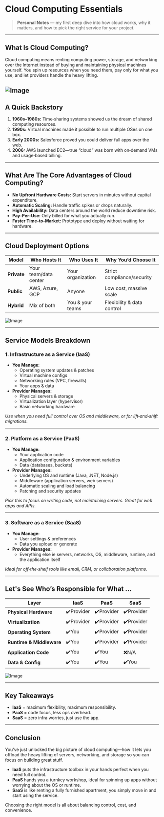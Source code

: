 # Cloud Computing Essentials

> **Personal Notes** — my first deep dive into how cloud works, why it matters, and how to pick the right service for your project.

---

## What Is Cloud Computing?
Cloud computing means renting computing power, storage, and networking over the Internet instead of buying and maintaining physical machines yourself. You spin up resources when you need them, pay only for what you use, and let providers handle the heavy lifting.

![Image](https://github.com/user-attachments/assets/5df0883f-20e2-4825-898b-4e887c388825)
---

## A Quick Backstory
1. **1960s–1980s:** Time‑sharing systems showed us the dream of shared computing resources.  
2. **1990s:** Virtual machines made it possible to run multiple OSes on one box.  
3. **Early 2000s:** Salesforce proved you could deliver full apps over the web.  
4. **2006:** AWS launched EC2—true “cloud” was born with on‑demand VMs and usage‑based billing.

---

## What Are The Core Advantages of Cloud Computing?
- **No Upfront Hardware Costs:** Start servers in minutes without capital expenditure.  
- **Automatic Scaling:** Handle traffic spikes or drops naturally.  
- **High Availability:** Data centers around the world reduce downtime risk.  
- **Pay‑Per‑Use:** Only billed for what you actually run.  
- **Faster Time‑to‑Market:** Prototype and deploy without waiting for hardware.

---

## Cloud Deployment Options
| Model         | Who Hosts It     | Who Uses It          | Why You’d Choose It          |
|---------------|------------------|----------------------|------------------------------|
| **Private**   | Your team/data center | Your organization | Strict compliance/security  |
| **Public**    | AWS, Azure, GCP  | Anyone               | Low cost, massive scale     |
| **Hybrid**    | Mix of both      | You & your teams     | Flexibility & data control  |

![Image](https://github.com/user-attachments/assets/c6e31692-53b4-40f2-99cf-6d9629964d57)

---

## Service Models Breakdown

### 1. Infrastructure as a Service (IaaS)
- **You Manage:**  
  - Operating system updates & patches  
  - Virtual machine configs  
  - Networking rules (VPC, firewalls)  
  - Your apps & data  
- **Provider Manages:**  
  - Physical servers & storage  
  - Virtualization layer (hypervisor)  
  - Basic networking hardware  

_Use when you need full control over OS and middleware, or for lift‑and‑shift migrations._

---

### 2. Platform as a Service (PaaS)
- **You Manage:**  
  - Your application code  
  - Application configuration & environment variables  
  - Data (databases, buckets)  
- **Provider Manages:**  
  - Underlying OS and runtime (Java, .NET, Node.js)  
  - Middleware (application servers, web servers)  
  - Automatic scaling and load balancing  
  - Patching and security updates  

_Pick this to focus on writing code, not maintaining servers. Great for web apps and APIs._

---

### 3. Software as a Service (SaaS)
- **You Manage:**  
  - User settings & preferences  
  - Data you upload or generate  
- **Provider Manages:**  
  - Everything else ie servers, networks, OS, middleware, runtime, and the application itself  

_Ideal for off‑the‑shelf tools like email, CRM, or collaboration platforms._

---

## Let's See Who’s Responsible for What ...

| Layer                    | IaaS    | PaaS    | SaaS    |
|--------------------------|---------|---------|---------|
| **Physical Hardware**    | ✔️Provider | ✔️Provider | ✔️Provider |
| **Virtualization**       | ✔️Provider | ✔️Provider | ✔️Provider |
| **Operating System**     | ✔️You      | ✔️Provider | ✔️Provider |
| **Runtime & Middleware** | ✔️You      | ✔️Provider | ✔️Provider |
| **Application Code**     | ✔️You      | ✔️You      | ❌N/A     |
| **Data & Config**        | ✔️You      | ✔️You      | ✔️You      |

![Image](https://github.com/user-attachments/assets/0fef8e30-6fd2-482b-87ca-7b94bd077bd2)

---

## Key Takeaways
- **IaaS** = maximum flexibility, maximum responsibility.  
- **PaaS** = code focus, less ops overhead.  
- **SaaS** = zero infra worries, just use the app.

---

## Conclusion

You’ve just unlocked the big picture of cloud computing—how it lets you offload the heavy lifting of servers, networking, and storage so you can focus on building great stuff.  

- **IaaS** puts the infrastructure toolbox in your hands perfect when you need full control.  
- **PaaS** hands you a turnkey workshop, ideal for spinning up apps without worrying about the OS or runtime.  
- **SaaS** is like renting a fully furnished apartment, you simply move in and start using the service.

Choosing the right model is all about balancing control, cost, and convenience. 
